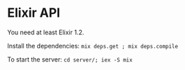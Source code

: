 # Elixir API

You need at least Elixir 1.2.

Install the dependencies: `mix deps.get ; mix deps.compile`

To start the server: `cd server/; iex -S mix`
